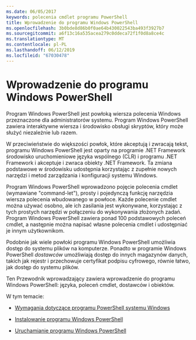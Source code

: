 ```yaml
---
ms.date: 06/05/2017
keywords: polecenia cmdlet programu PowerShell
title: Wprowadzenie do programu Windows PowerShell
ms.openlocfilehash: 3b0bde8d86b0f0ae64b430022543ba493f3927b7
ms.sourcegitcommit: a6f13c16a535acea279c0ddeca72f1f0d8a8ce4c
ms.translationtype: MT
ms.contentlocale: pl-PL
ms.lasthandoff: 06/12/2019
ms.locfileid: "67030478"
---
```

# <a name="getting-started-with-windows-powershell"></a>Wprowadzenie do programu Windows PowerShell
Program Windows PowerShell jest powłoką wiersza polecenia Windows przeznaczone dla administratorów systemu. Program Windows PowerShell zawiera interaktywne wiersza i środowisko obsługi skryptów, który może służyć niezależnie lub razem.

W przeciwieństwie do większości powłok, które akceptują i zwracają tekst, programu Windows PowerShell jest oparty na programie .NET Framework środowisko uruchomieniowe języka wspólnego (CLR) i programu .NET Framework i akceptuje i zwraca obiekty .NET Framework. Ta zmiana podstawowe w środowisku udostępnia korzystając z zupełnie nowych narzędzi i metod zarządzania i konfiguracji systemu Windows.

Program Windows PowerShell wprowadzono pojęcie polecenia cmdlet (wymawiane "command-let"), prosty i pojedynczą funkcję narzędzia wiersza polecenia wbudowanego w powłoce. Każde polecenie cmdlet można używać osobno, ale ich zasilania jest wykonywane, korzystając z tych prostych narzędzi w połączeniu do wykonywania złożonych zadań. Program Windows PowerShell zawiera ponad 100 podstawowych poleceń cmdlet, a następnie można napisać własne polecenia cmdlet i udostępniać je innym użytkownikom.

Podobnie jak wiele powłoki programu Windows PowerShell umożliwia dostęp do systemu plików na komputerze. Ponadto w programie Windows PowerShell *dostawców* umożliwiają dostęp do innych magazynów danych, takich jak rejestr i przechowuje certyfikat podpisu cyfrowego, równie łatwo, jak dostęp do systemu plików.

Ten Przewodnik wprowadzający zawiera wprowadzenie do programu Windows PowerShell: języka, poleceń cmdlet, dostawców i obiektów.

W tym temacie:

- [Wymagania dotyczące programu PowerShell systemu Windows](../setup/Windows-PowerShell-System-Requirements.md)

- [Instalowanie programu Windows PowerShell](../setup/Installing-Windows-PowerShell.md)

- [Uruchamianie programu Windows PowerShell](../setup/Starting-Windows-PowerShell.md)
